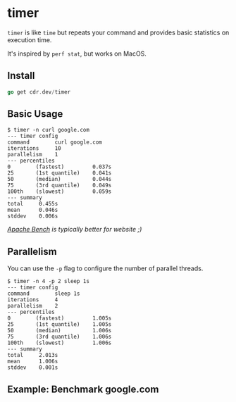 # timer

`timer` is like `time` but repeats your command and provides basic statistics on execution time.

It's inspired by `perf stat`, but works on MacOS.

## Install

```go
go get cdr.dev/timer
```

## Basic Usage

```shell script
$ timer -n curl google.com
--- timer config
command        curl google.com
iterations     10
parallelism    1
--- percentiles
0        (fastest)         0.037s
25       (1st quantile)    0.041s
50       (median)          0.044s
75       (3rd quantile)    0.049s
100th    (slowest)         0.059s
--- summary
total     0.455s
mean      0.046s
stddev    0.006s
```
_[Apache Bench](https://httpd.apache.org/docs/2.4/programs/ab.html) is typically better for website ;)_

## Parallelism

You can use the `-p` flag to configure the number of parallel threads.

```shell script
$ timer -n 4 -p 2 sleep 1s
--- timer config
command        sleep 1s
iterations     4
parallelism    2
--- percentiles
0        (fastest)         1.005s
25       (1st quantile)    1.005s
50       (median)          1.006s
75       (3rd quantile)    1.006s
100th    (slowest)         1.006s
--- summary
total     2.013s
mean      1.006s
stddev    0.001s
```

## Example: Benchmark google.com